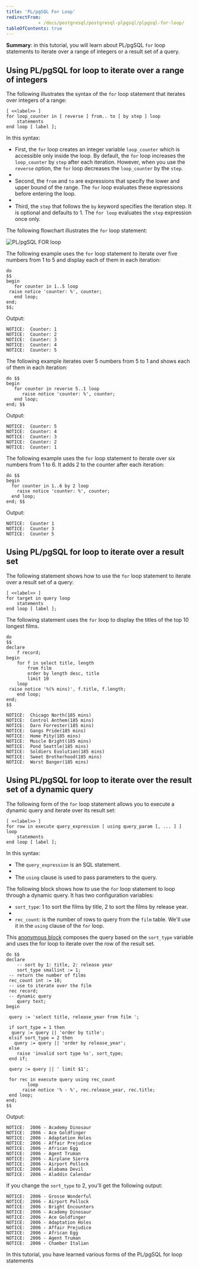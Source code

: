 ```yaml
---
title: 'PL/pgSQL For Loop'
redirectFrom: 
            - /docs/postgresql/postgresql-plpgsql/plpgsql-for-loop/
tableOfContents: true
---
```



**Summary**: in this tutorial, you will learn about PL/pgSQL `for` loop statements to iterate over a range of integers or a result set of a query.

## Using PL/pgSQL for loop to iterate over a range of integers

The following illustrates the syntax of the `for` loop statement that iterates over integers of a range:

```
[ <<label>> ]
for loop_counter in [ reverse ] from.. to [ by step ] loop
    statements
end loop [ label ];
```

In this syntax:

- First, the `for` loop creates an integer variable `loop_counter` which is accessible only inside the loop. By default, the `for` loop increases the `loop_counter` by `step` after each iteration. However, when you use the `reverse` option, the `for` loop decreases the `loop_counter` by the `step`.
-
- Second, the `from` and `to` are expressions that specify the lower and upper bound of the range. The `for` loop evaluates these expressions before entering the loop.
-
- Third, the `step` that follows the `by` keyword specifies the iteration step. It is optional and defaults to 1. The `for loop` evaluates the `step` expression once only.

The following flowchart illustrates the `for` loop statement:

![PL/pgSQL FOR loop](/postgresqltutorial_data/plpgsql-FOR-loop.png)

The following example uses the `for` loop statement to iterate over five numbers from 1 to 5 and display each of them in each iteration:

```
do
$$
begin
   for counter in 1..5 loop
 raise notice 'counter: %', counter;
   end loop;
end;
$$;
```

Output:

```
NOTICE:  Counter: 1
NOTICE:  Counter: 2
NOTICE:  Counter: 3
NOTICE:  Counter: 4
NOTICE:  Counter: 5
```

The following example iterates over 5 numbers from 5 to 1 and shows each of them in each iteration:

```
do $$
begin
   for counter in reverse 5..1 loop
      raise notice 'counter: %', counter;
   end loop;
end; $$
```

Output:

```
NOTICE:  Counter: 5
NOTICE:  Counter: 4
NOTICE:  Counter: 3
NOTICE:  Counter: 2
NOTICE:  Counter: 1
```

The following example uses the `for` loop statement to iterate over six numbers from 1 to 6. It adds 2 to the counter after each iteration:

```
do $$
begin
  for counter in 1..6 by 2 loop
    raise notice 'counter: %', counter;
  end loop;
end; $$
```

Output:

```
NOTICE:  Counter 1
NOTICE:  Counter 3
NOTICE:  Counter 5
```

## Using PL/pgSQL for loop to iterate over a result set

The following statement shows how to use the `for` loop statement to iterate over a result set of a query:

```
[ <<label>> ]
for target in query loop
    statements
end loop [ label ];
```

The following statement uses the `for` loop to display the titles of the top 10 longest films.

```
do
$$
declare
    f record;
begin
    for f in select title, length
        from film
        order by length desc, title
        limit 10
    loop
 raise notice '%(% mins)', f.title, f.length;
    end loop;
end;
$$
```

```
NOTICE:  Chicago North(185 mins)
NOTICE:  Control Anthem(185 mins)
NOTICE:  Darn Forrester(185 mins)
NOTICE:  Gangs Pride(185 mins)
NOTICE:  Home Pity(185 mins)
NOTICE:  Muscle Bright(185 mins)
NOTICE:  Pond Seattle(185 mins)
NOTICE:  Soldiers Evolution(185 mins)
NOTICE:  Sweet Brotherhood(185 mins)
NOTICE:  Worst Banger(185 mins)
```

## Using PL/pgSQL for loop to iterate over the result set of a dynamic query

The following form of the `for` loop statement allows you to execute a dynamic query and iterate over its result set:

```
[ <<label>> ]
for row in execute query_expression [ using query_param [, ... ] ]
loop
    statements
end loop [ label ];
```

In this syntax:

- The `query_expression` is an SQL statement.
-
- The `using` clause is used to pass parameters to the query.

The following block shows how to use the `for` loop statement to loop through a dynamic query. It has two configuration variables:

- `sort_type`: 1 to sort the films by title, 2 to sort the films by release year.
-
- `rec_count`: is the number of rows to query from the `film` table. We'll use it in the `using` clause of the `for` loop.

This [anonymous block](/docs/postgresql/postgresql-plpgsql/plpgsql-block-structure) composes the query based on the `sort_type` variable and uses the for loop to iterate over the row of the result set.

```
do $$
declare
    -- sort by 1: title, 2: release year
    sort_type smallint := 1;
 -- return the number of films
 rec_count int := 10;
 -- use to iterate over the film
 rec record;
 -- dynamic query
    query text;
begin

 query := 'select title, release_year from film ';

 if sort_type = 1 then
  query := query || 'order by title';
 elsif sort_type = 2 then
   query := query || 'order by release_year';
 else
    raise 'invalid sort type %s', sort_type;
 end if;

 query := query || ' limit $1';

 for rec in execute query using rec_count
        loop
      raise notice '% - %', rec.release_year, rec.title;
 end loop;
end;
$$
```

Output:

```
NOTICE:  2006 - Academy Dinosaur
NOTICE:  2006 - Ace Goldfinger
NOTICE:  2006 - Adaptation Holes
NOTICE:  2006 - Affair Prejudice
NOTICE:  2006 - African Egg
NOTICE:  2006 - Agent Truman
NOTICE:  2006 - Airplane Sierra
NOTICE:  2006 - Airport Pollock
NOTICE:  2006 - Alabama Devil
NOTICE:  2006 - Aladdin Calendar
```

If you change the `sort_type` to 2, you'll get the following output:

```
NOTICE:  2006 - Grosse Wonderful
NOTICE:  2006 - Airport Pollock
NOTICE:  2006 - Bright Encounters
NOTICE:  2006 - Academy Dinosaur
NOTICE:  2006 - Ace Goldfinger
NOTICE:  2006 - Adaptation Holes
NOTICE:  2006 - Affair Prejudice
NOTICE:  2006 - African Egg
NOTICE:  2006 - Agent Truman
NOTICE:  2006 - Chamber Italian
```

In this tutorial, you have learned various forms of the PL/pgSQL for loop statements

